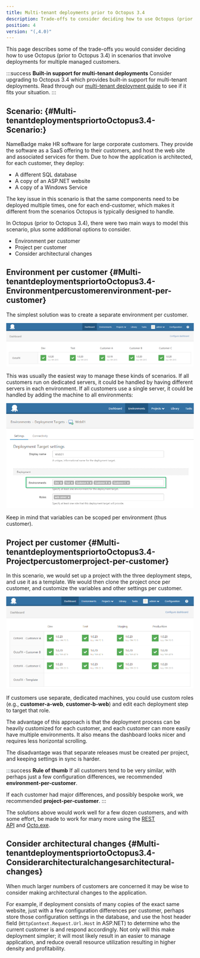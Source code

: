 ```yaml
---
title: Multi-tenant deployments prior to Octopus 3.4
description: Trade-offs to consider deciding how to use Octopus (prior to Octopus 3.4) in scenarios that involve deployments for multiple managed customers.
position: 4
version: "(,4.0)"
---
```


This page describes some of the trade-offs you would consider deciding how to use Octopus (prior to Octopus 3.4) in scenarios that involve deployments for multiple managed customers.

:::success
**Built-in support for multi-tenant deployments**
Consider upgrading to Octopus 3.4 which provides built-in support for multi-tenant deployments. Read through our [multi-tenant deployment guide](/docs/guides/multi-tenant-deployments/index.md) to see if it fits your situation.
:::

## Scenario: {#Multi-tenantdeploymentspriortoOctopus3.4-Scenario:}

NameBadge make HR software for large corporate customers. They provide the software as a SaaS offering to their customers, and host the web site and associated services for them. Due to how the application is architected, for each customer, they deploy:

- A different SQL database
- A copy of an ASP.NET website
- A copy of a Windows Service

The key issue in this scenario is that the same components need to be deployed multiple times, one for each end-customer, which makes it different from the scenarios Octopus is typically designed to handle.

In Octopus (prior to Octopus 3.4), there were two main ways to model this scenario, plus some additional options to consider.

- Environment per customer
- Project per customer
- Consider architectural changes

## Environment per customer {#Multi-tenantdeploymentspriortoOctopus3.4-Environmentpercustomerenvironment-per-customer}

The simplest solution was to create a separate environment per customer.

![](/docs/images/5669204/5865537.png "width=500")

This was usually the easiest way to manage these kinds of scenarios. If all customers run on dedicated servers, it could be handled by having different servers in each environment. If all customers use a single server, it could be handled by adding the machine to all environments:

![](/docs/images/5669204/5865538.png "width=500")

Keep in mind that variables can be scoped per environment (thus customer).

## Project per customer {#Multi-tenantdeploymentspriortoOctopus3.4-Projectpercustomerproject-per-customer}

In this scenario, we would set up a project with the three deployment steps, and use it as a template. We would then clone the project once per customer, and customize the variables and other settings per customer.

![](/docs/images/5669204/5865539.png "width=500")

If customers use separate, dedicated machines, you could use custom roles (e.g., **customer-a-web**, **customer-b-web**) and edit each deployment step to target that role.

The advantage of this approach is that the deployment process can be heavily customized for each customer, and each customer can more easily have multiple environments. It also means the dashboard looks nicer and requires less horizontal scrolling.

The disadvantage was that separate releases must be created per project, and keeping settings in sync is harder.

:::success
**Rule of thumb**
If all customers tend to be very similar, with perhaps just a few configuration differences, we recommended **environment-per-customer**.

If each customer had major differences, and possibly bespoke work, we recommended **project-per-customer**.
:::

The solutions above would work well for a few dozen customers, and with some effort, be made to work for many more using the [REST API](/docs/api-and-integration/octopus-rest-api.md) and [Octo.exe](/docs/api-and-integration/octo.exe-command-line/index.md).

## Consider architectural changes {#Multi-tenantdeploymentspriortoOctopus3.4-Considerarchitecturalchangesarchitectural-changes}

When much larger numbers of customers are concerned it may be wise to consider making architectural changes to the application.

For example, if deployment consists of many copies of the exact same website, just with a few configuration differences per customer, perhaps store those configuration settings in the database, and use the host header field (`HttpContext.Request.Url.Host` in ASP.NET) to determine who the current customer is and respond accordingly. Not only will this make deployment simpler; it will most likely result in an easier to manage application, and reduce overall resource utilization resulting in higher density and profitability.
